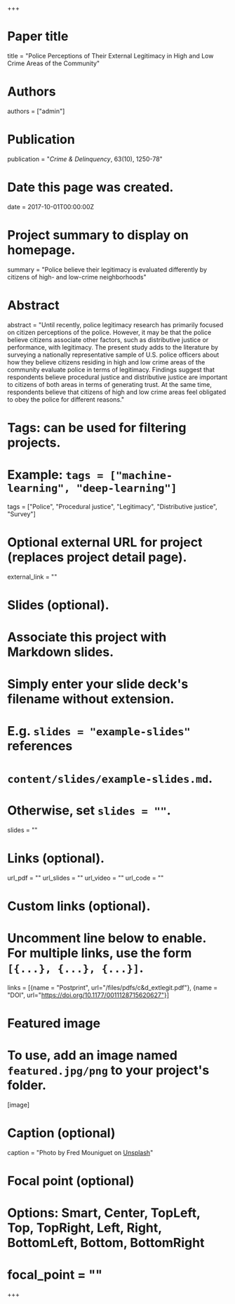 +++
# Paper title
title = "Police Perceptions of Their External Legitimacy in High and Low Crime Areas of the Community"

# Authors
authors = ["admin"]

# Publication
publication = "*Crime & Delinquency*, 63(10), 1250-78"

# Date this page was created.
date = 2017-10-01T00:00:00Z

# Project summary to display on homepage.
summary = "Police believe their legitimacy is evaluated differently by citizens of high- and low-crime neighborhoods"

# Abstract
abstract = "Until recently, police legitimacy research has primarily focused on citizen perceptions of the police. However, it may be that the police believe citizens associate other factors, such as distributive justice or performance, with legitimacy. The present study adds to the literature by surveying a nationally representative sample of U.S. police officers about how they believe citizens residing in high and low crime areas of the community evaluate police in terms of legitimacy. Findings suggest that respondents believe procedural justice and distributive justice are important to citizens of both areas in terms of generating trust. At the same time, respondents believe that citizens of high and low crime areas feel obligated to obey the police for different reasons."

# Tags: can be used for filtering projects.
# Example: `tags = ["machine-learning", "deep-learning"]`
tags = ["Police", "Procedural justice", "Legitimacy", "Distributive justice", "Survey"]

# Optional external URL for project (replaces project detail page).
external_link = ""

# Slides (optional).
#   Associate this project with Markdown slides.
#   Simply enter your slide deck's filename without extension.
#   E.g. `slides = "example-slides"` references 
#   `content/slides/example-slides.md`.
#   Otherwise, set `slides = ""`.
slides = ""

# Links (optional).
url_pdf = ""
url_slides = ""
url_video = ""
url_code = ""

# Custom links (optional).
#   Uncomment line below to enable. For multiple links, use the form `[{...}, {...}, {...}]`.
links = [{name = "Postprint", url="/files/pdfs/c&d_extlegit.pdf"}, {name = "DOI", url="https://doi.org/10.1177/0011128715620627"}]

# Featured image
# To use, add an image named `featured.jpg/png` to your project's folder. 
[image]
  # Caption (optional)
  caption = "Photo by Fred Mouniguet on [Unsplash](https://unsplash.com/photos/ofBf15Ps_0k)"
  
  # Focal point (optional)
  # Options: Smart, Center, TopLeft, Top, TopRight, Left, Right, BottomLeft, Bottom, BottomRight
  # focal_point = ""
+++

